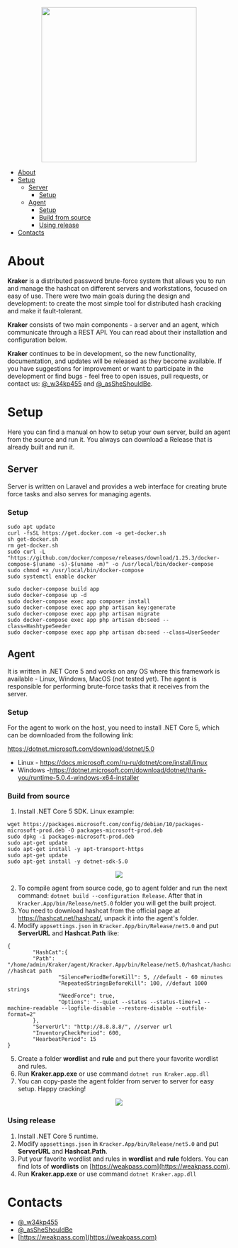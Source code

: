 <p align="center">
  <img src="https://github.com/zzzteph/Kraker/blob/main/docs/pics/cracker.png?raw=true"  height="350">
</p>

- [About](#about)
- [Setup](#setup)
  * [Server](#server)
    + [Setup](#setup-1)
  * [Agent](#agent)
    + [Setup](#setup-2)
    + [Build from source](#build-from-source)
    + [Using release](#using-release)
- [Contacts](#contacts)


# About

**Kraker** is a distributed password brute-force system that allows you to run and manage the hashcat on different servers and workstations, focused on easy of use. There were two main goals during the design and development: to create the most simple tool for distributed hash cracking and make it fault-tolerant.

**Kraker** consists of two main components - a server and an agent, which communicate through a REST API. You can read about their installation and configuration below.

**Kraker** continues to be in development, so the new functionality, documentation, and updates will be released as they become available. If you have suggestions for improvement or want to participate in the development or find bugs -  feel free to open issues, pull requests, or contact us: [@_w34kp455](https://twitter.com/w34kp455) and [@_asSheShouldBe](https://twitter.com/asSheShouldBe).





# Setup

Here you can find a manual on how to setup your own server, build an agent from the source and run it. You always can download a Release that is already built and run it.

## Server

Server is written on Laravel and provides a web interface for creating brute force tasks and also serves for managing agents. 

### Setup

```
sudo apt update
curl -fsSL https://get.docker.com -o get-docker.sh
sh get-docker.sh
rm get-docker.sh
sudo curl -L "https://github.com/docker/compose/releases/download/1.25.3/docker-compose-$(uname -s)-$(uname -m)" -o /usr/local/bin/docker-compose
sudo chmod +x /usr/local/bin/docker-compose
sudo systemctl enable docker

sudo docker-compose build app
sudo docker-compose up -d
sudo docker-compose exec app composer install
sudo docker-compose exec app php artisan key:generate
sudo docker-compose exec app php artisan migrate
sudo docker-compose exec app php artisan db:seed --class=HashtypeSeeder
sudo docker-compose exec app php artisan db:seed --class=UserSeeder

```


## Agent

It is written in .NET Core 5 and works on any OS where this framework is available - Linux, Windows, MacOS (not tested yet). The agent is responsible for performing brute-force tasks that it receives from the server.


### Setup

For the agent to work on the host, you need to install .NET Core 5, which can be downloaded from the following link:

https://dotnet.microsoft.com/download/dotnet/5.0

* Linux - https://docs.microsoft.com/ru-ru/dotnet/core/install/linux
* Windows -https://dotnet.microsoft.com/download/dotnet/thank-you/runtime-5.0.4-windows-x64-installer


### Build from source
1. Install .NET Core 5 SDK. Linux example:

```
wget https://packages.microsoft.com/config/debian/10/packages-microsoft-prod.deb -O packages-microsoft-prod.deb
sudo dpkg -i packages-microsoft-prod.deb
sudo apt-get update 
sudo apt-get install -y apt-transport-https
sudo apt-get update
sudo apt-get install -y dotnet-sdk-5.0
```

<p align="center">
  <img src="https://github.com/zzzteph/Kraker/blob/main/docs/pics/dotnet_install.gif?raw=true">
</p>


2. To compile agent from source code, go to agent folder and run the next command: ```dotnet build --configuration Release```. After that in ```Kracker.App/bin/Release/net5.0``` folder you will get the built project.
3. You need to download hashcat from the official page at https://hashcat.net/hashcat/,  unpack it into the agent's folder.
4. Modify ```appsettings.json``` in ```Kracker.App/bin/Release/net5.0``` and put **ServerURL** and **Hashcat.Path** like:

```
{
        "HashCat":{
        "Path": "/home/admin/Kraker/agent/Kracker.App/bin/Release/net5.0/hashcat/hashcat.bin", //hashcat path 
                "SilencePeriodBeforeKill": 5, //default - 60 minutes
                "RepeatedStringsBeforeKill": 100, //defaut 1000 strings
                "NeedForce": true,
                "Options": "--quiet --status --status-timer=1 --machine-readable --logfile-disable --restore-disable --outfile-format=2"
        },
        "ServerUrl": "http://8.8.8.8/", //server url
        "InventoryCheckPeriod": 600,
        "HearbeatPeriod": 15
}

```
5. Create a folder **wordlist** and **rule** and put there your favorite wordlist and rules.
6. Run **Kraker.app.exe** or use command ```dotnet run Kraker.app.dll```
7. You can copy-paste the agent folder from server to server for easy setup. Happy cracking!


<p align="center">
  <img src="https://github.com/zzzteph/Kraker/blob/main/docs/pics/agent_setup.gif?raw=true">
</p>



### Using release

1. Install .NET Core 5 runtime.
2. Modify ```appsettings.json``` in ```Kracker.App/bin/Release/net5.0``` and put **ServerURL** and **Hashcat.Path**.
3. Put your favorite wordlist and rules in **wordlist** and **rule** folders. You can find lots of **wordlists** on [https://weakpass.com](https://weakpass.com).
4. Run **Kraker.app.exe** or use command ```dotnet Kraker.app.dll```





# Contacts

- [@_w34kp455](https://twitter.com/w34kp455)
- [@_asSheShouldBe](https://twitter.com/asSheShouldBe)
- [https://weakpass.com](https://weakpass.com)


